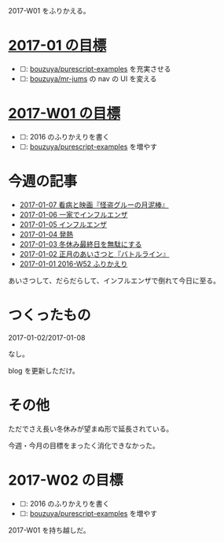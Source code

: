 2017-W01 をふりかえる。

# [2017-01 の目標][2016-12-31]

- ☐: [bouzuya/purescript-examples][] を充実させる
- ☐: [bouzuya/mr-jums][] の nav の UI を変える

# [2017-W01 の目標][2017-01-01]

- ☐: 2016 のふりかえりを書く
- ☐: [bouzuya/purescript-examples][] を増やす

# 今週の記事

- [2017-01-07 看病と映画『怪盗グルーの月泥棒』][2017-01-07]
- [2017-01-06 一家でインフルエンザ][2017-01-06]
- [2017-01-05 インフルエンザ][2017-01-05]
- [2017-01-04 発熱][2017-01-04]
- [2017-01-03 冬休み最終日を無駄にする][2017-01-03]
- [2017-01-02 正月のあいさつと『バトルライン』][2017-01-02]
- [2017-01-01 2016-W52 ふりかえり][2017-01-01]

あいさつして、だらだらして、インフルエンザで倒れて今日に至る。

# つくったもの

2017-01-02/2017-01-08

なし。

blog を更新しただけ。

# その他

ただでさえ長い冬休みが望まぬ形で延長されている。

今週・今月の目標をまったく消化できなかった。

# 2017-W02 の目標

- ☐: 2016 のふりかえりを書く
- ☐: [bouzuya/purescript-examples][] を増やす

2017-W01 を持ち越しだ。

[2016-12-31]: https://blog.bouzuya.net/2016/12/31/
[2017-01-01]: https://blog.bouzuya.net/2017/01/01/
[2017-01-02]: https://blog.bouzuya.net/2017/01/02/
[2017-01-03]: https://blog.bouzuya.net/2017/01/03/
[2017-01-04]: https://blog.bouzuya.net/2017/01/04/
[2017-01-05]: https://blog.bouzuya.net/2017/01/05/
[2017-01-06]: https://blog.bouzuya.net/2017/01/06/
[2017-01-07]: https://blog.bouzuya.net/2017/01/07/
[bouzuya/mr-jums]: https://github.com/bouzuya/mr-jums
[bouzuya/purescript-examples]: https://github.com/bouzuya/purescript-examples
